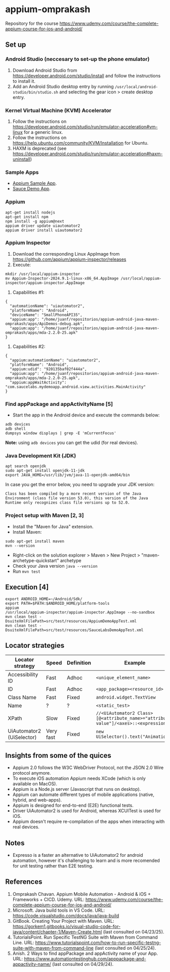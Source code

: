 # appium-omprakash
Repository for the course https://www.udemy.com/course/the-complete-appium-course-for-ios-and-android/

## Set up

### Android Studio (neccesary to set-up the phone emulator)
1. Download Android Studio from https://developer.android.com/studio/install and follow the instructions to install it.
1. Add an Android Studio desktop entry by running `/usr/local/android-studio/bin/studio.sh` and selecting the gear icon > create desktop entry. 

### Kernel Virtual Machine (KVM) Accelerator
1. Follow the instructions on https://developer.android.com/studio/run/emulator-acceleration#vm-linux for a generic linux.
1. Follow the instructions on https://help.ubuntu.com/community/KVM/Installation for Ubuntu.
1. HAXM is deprecated (see https://developer.android.com/studio/run/emulator-acceleration#haxm-uninstall)

### Sample Apps
* [Appium Sample App](https://github.com/appium/appium/blob/master/packages/appium/sample-code/apps/ApiDemos-debug.apk).
* [Sauce Demo App](https://github.com/saucelabs/my-demo-app-android/releases).

### Appium
```
apt-get install nodejs
apt-get install npm
npm install -g appium@next
appium driver update uiautomator2
appium driver install uiautomator2
```

### Appium Inspector
1. Download the corresponding Linux AppImage from https://github.com/appium/appium-inspector/releases
1. Execute:
```
mkdir /usr/local/appium-inspector
mv Appium-Inspector-2024.9.1-linux-x86_64.AppImage /usr/local/appium-inspector/appium-inspector.AppImage
```
1. Capabilities #1:
```
{
  "automationName": "uiautomator2",
  "platformName": "Android",
  "deviceName": "SmallPhoneAPI35",
  "appium:app": "/home/juanf/repositorios/appium-android-java-maven-omprakash/apps/ApiDemos-debug.apk",
  "appium:app": "/home/juanf/repositorios/appium-android-java-maven-omprakash/apps/mda-2.2.0-25.apk"
}
```
1. Capabilities #2:
```
{
  "appium:automationName": "uiautomator2",
  "platformName": "Android",
  "appium:udid": "920135baf02f444a",
  "appium:app": "/home/juanf/repositorios/appium-android-java-maven-omprakash/apps/mda-2.2.0-25.apk",
  "appium:appWaitActivity": "com.saucelabs.mydemoapp.android.view.activities.MainActivity"
}
```

### Find appPackage and appActivityName [5]
* Start the app in the Android device and execute the commands below:
```
adb devices
adb shell
dumpsys window displays | grep -E 'mCurrentFocus'
```
**Note:** using `adb devices` you can get the udid (for real devices).

### Java Development Kit (JDK)
```
apt search openjdk
sudo apt-get install openjdk-11-jdk
export JAVA_HOME=/usr/lib/jvm/java-11-openjdk-amd64/bin
```

In case you get the error below, you need to upgrade your JDK version:
```
Class has been compiled by a more recent version of the Java Environment (class file version 53.0), this version of the Java Runtime only recognizes class file versions up to 52.0.
```

### Project setup with Maven [2, 3]
* Install the "Maven for Java" extension.
* Install Maven:
```
sudo apt-get install maven
mvn --version
```
* Right-click on the solution explorer > Maven > New Project > "maven-archetype-quickstart" archetype
* Check your Java version `java --version`
* Run `mvn test`

## Execution [4]
```
export ANDROID_HOME=~/Android/Sdk/
export PATH=$PATH:$ANDROID_HOME/platform-tools
appium
/usr/local/appium-inspector/appium-inspector.AppImage --no-sandbox
mvn clean test -DsuiteXmlFilePath=src/test/resources/AppiumDemoAppTest.xml
mvn clean test -DsuiteXmlFilePath=src/test/resources/SauceLabsDemoAppTest.xml
```

## Locator strategies
|Locator strategy|Speed|Definition|Example|
|---|---|---|---|
|Accessibility ID|Fast|Adhoc|`<unique_element_name>`|
|ID|Fast|Adhoc|`<app_package><resource_id>`|
|Class Name|Fast|Fixed|`android.widget.TextView`|
|Name|?|?|`<static_test>`|
|XPath|Slow|Fixed|`//<UiAutomator2 Class>[@<attribute_name>="attribute value"]/<axes>::<expressions>`|
|UiAutomator2 (UiSelector)|Very fast|Fixed|`new UiSelector().text("Animation")`|

## Insights from some of the quices
* Appium 2.0 follows the W3C WebDriver Protocol, not the JSON 2.0 Wire protocol anymore.
* To execute iOS automation Appium needs XCode (which is only available on MacOS).
* Appium is a Node.js server (Javascript that runs on desktop).
* Appium can automate different types of mobile applications (native, hybrid, and web-apps).
* Appium is designed for end-to-end (E2E) functional tests.
* Driver UiAutomator2 is used for Android, whereas XCUITest is used for iOS.
* Appium doesn't require re-compilation of the apps when interacting with real devices.

## Notes
* Expresso is a faster an alternative to UiAutomator2 for android automation, however it's challenging to learn and is more recomended for unit testing rather than E2E testing.

## References
1. Omprakash Chavan. Appium Mobile Automation - Android & iOS + Frameworks + CICD. Udemy. URL: https://www.udemy.com/course/the-complete-appium-course-for-ios-and-android/
2. Microsoft. Java build tools in VS Code. URL: https://code.visualstudio.com/docs/java/java-build
3. GitBook. Creating Your Project with Maven. URL: https://gorkem1.gitbooks.io/visual-studio-code-for-java/content/chapter-1/Maven-Create.html (last consulted on 04/23/25).
4. TutorialsPoint. Run Specific TestNG Suite with Maven from Command Line. URL: https://www.tutorialspoint.com/how-to-run-specific-testng-suite-with-maven-from-command-line (last consulted on 04/25/24).
5. Anish. 2 Ways to find appPackage and appActivity name of your App. URL: https://www.automationtestinghub.com/apppackage-and-appactivity-name/ (last consulted on 04/29/24).